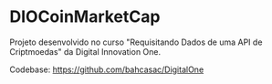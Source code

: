 # DIOCoinMarketCap
Projeto desenvolvido no curso "Requisitando Dados de uma API de Criptmoedas" da Digital Innovation One.

Codebase: https://github.com/bahcasac/DigitalOne